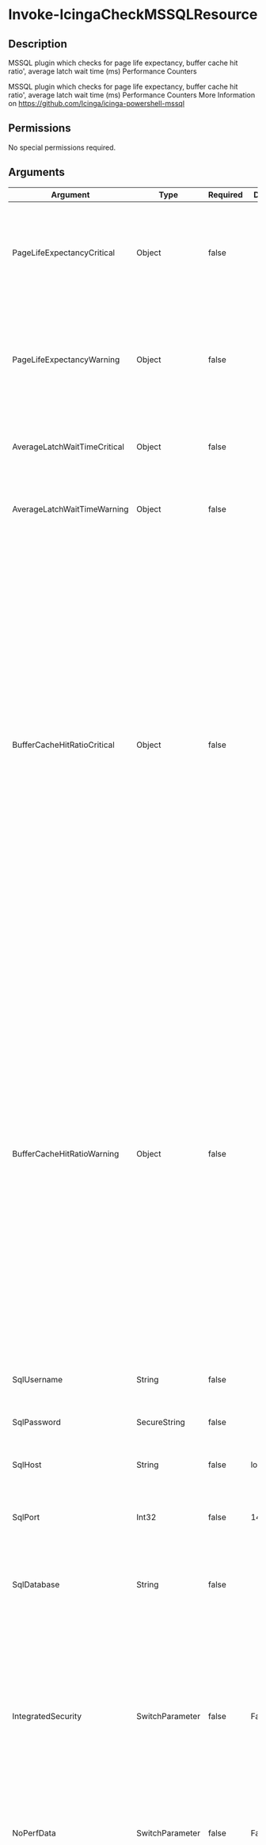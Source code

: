 
# Invoke-IcingaCheckMSSQLResource

## Description

MSSQL plugin which checks for page life expectancy, buffer cache hit ratio',
average latch wait time (ms) Performance Counters

MSSQL plugin which checks for page life expectancy, buffer cache hit ratio',
average latch wait time (ms) Performance Counters
More Information on https://github.com/Icinga/icinga-powershell-mssql

## Permissions

No special permissions required.

## Arguments

| Argument | Type | Required | Default | Description |
| ---      | ---  | ---      | ---     | ---         |
| PageLifeExpectancyCritical | Object | false |  | Critical threshold for the page life expectancy which indicates the number of seconds a page will stay in the buffer pool without references. |
| PageLifeExpectancyWarning | Object | false |  | Warning threshold for the page life expectancy which indicates the number of seconds a page will stay in the buffer pool without references. |
| AverageLatchWaitTimeCritical | Object | false |  | Critical threshold for the Average Latch Wait Time (ms) for latch requests that had to wait. |
| AverageLatchWaitTimeWarning | Object | false |  | Warning threshold for the Average Latch Wait Time (ms) for latch requests that had to wait. |
| BufferCacheHitRatioCritical | Object | false |  | Warning threshold for the Buffer cache hit ratio which Indicates the percentage of pages found in the buffer cache without having to read from disk. The ratio is the total number of cache hits divided by the total number of cache lookups over the last few thousand page accesses. After a long period of time, the ratio moves very little. Because reading from the cache is much less expensive than reading from disk, you want this ratio to be high. Generally, you can increase the buffer cache hit ratio by increasing the amount of memory available to SQL Server or by using the buffer pool extension feature. |
| BufferCacheHitRatioWarning | Object | false |  | Warning threshold for the Buffer cache hit ratio which Indicates the percentage of pages found in the buffer cache without having to read from disk. The ratio is the total number of cache hits divided by the total number of cache lookups over the last few thousand page accesses. After a long period of time, the ratio moves very little. Because reading from the cache is much less expensive than reading from disk, you want this ratio to be high. Generally, you can increase the buffer cache hit ratio by increasing the amount of memory available to SQL Server or by using the buffer pool extension feature. |
| SqlUsername | String | false |  | The username for connecting to the MSSQL database |
| SqlPassword | SecureString | false |  | The password for connecting to the MSSQL database as secure string |
| SqlHost | String | false | localhost | The IP address or FQDN to the MSSQL server to connect to |
| SqlPort | Int32 | false | 1433 | The port of the MSSQL server/instance to connect to with the provided credentials |
| SqlDatabase | String | false |  | The name of a specific database to connect to. Leave empty to connect "globally" |
| IntegratedSecurity | SwitchParameter | false | False | Allows this plugin to use the credentials of the current PowerShell session inherited by the user the PowerShell is running with. If this is set and the user the PowerShell is running with can access to the MSSQL database you will not require to provide username and password |
| NoPerfData | SwitchParameter | false | False | Disables the performance data output of this plugin |
| Verbosity | Int32 | false | 0 | Changes the behavior of the plugin output which check states are printed: 0 (default): Only service checks/packages with state not OK will be printed 1: Only services with not OK will be printed including OK checks of affected check packages including Package config 2: Everything will be printed regardless of the check state |

## Examples

### Example Command 1

```powershell
Invoke-IcingaCheckMSSQLResource -SqlUsername 'username' -SqlPassword (ConvertTo-IcingaSecureString 'password') -SqlHost 'example.com';
```

### Example Output 1

```powershell
[OK] Check package "MSSQL Performance"| 'buffer_cache_hit_ratio'=62;; 'page_life_expectancy'=300;; 'average_latch_wait_time_ms'=389839;;
```

### Example Command 2

```powershell
Invoke-IcingaCheckMSSQLResource -IntegratedSecurity -SqlHost 'example.com';
```

### Example Output 2

```powershell
[OK] Check package "MSSQL Performance"| 'buffer_cache_hit_ratio'=2;; 'page_life_expectancy'=300;; 'average_latch_wait_time_ms'=389839;;
```

